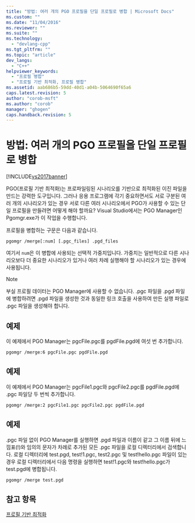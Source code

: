 ```yaml
---
title: "방법: 여러 개의 PGO 프로필을 단일 프로필로 병합 | Microsoft Docs"
ms.custom: ""
ms.date: "11/04/2016"
ms.reviewer: ""
ms.suite: ""
ms.technology: 
  - "devlang-cpp"
ms.tgt_pltfrm: ""
ms.topic: "article"
dev_langs: 
  - "C++"
helpviewer_keywords: 
  - "프로필 병합"
  - "프로필 기반 최적화, 프로필 병합"
ms.assetid: aab686b5-59dd-40d1-a04b-5064690f65a6
caps.latest.revision: 5
author: "corob-msft"
ms.author: "corob"
manager: "ghogen"
caps.handback.revision: 5
---
```

# 방법: 여러 개의 PGO 프로필을 단일 프로필로 병합
[!INCLUDE[vs2017banner](../../assembler/inline/includes/vs2017banner.md)]

PGO\(프로필 기반 최적화\)는 프로파일링된 시나리오를 기반으로 최적화된 이진 파일을 만드는 강력한 도구입니다.  그러나 응용 프로그램에 각기 중요하면서도 서로 구분된 여러 개의 시나리오가 있는 경우 서로 다른 여러 시나리오에서 PGO가 사용할 수 있는 단일 프로필을 만들려면 어떻게 해야 할까요?  Visual Studio에서는 PGO Manager인 Pgomgr.exe가 이 작업을 수행합니다.  
  
 프로필을 병합하는 구문은 다음과 같습니다.  
  
```  
pgomgr /merge[:num] [.pgc_files] .pgd_files  
```  
  
 여기서 `num`은 이 병합에 사용되는 선택적 가중치입니다.  가중치는 일반적으로 다른 시나리오보다 더 중요한 시나리오가 있거나 여러 차례 실행해야 할 시나리오가 있는 경우에 사용됩니다.  
  
> [!NOTE]
>  부실 프로필 데이터는 PGO Manager에 사용할 수 없습니다.  .pgc 파일을 .pgd 파일에 병합하려면 .pgd 파일을 생성한 것과 동일한 링크 호출을 사용하여 만든 실행 파일로 .pgc 파일을 생성해야 합니다.  
  
## 예제  
 이 예제에서 PGO Manager는 pgcFile.pgc를 pgdFile.pgd에 여섯 번 추가합니다.  
  
```  
pgomgr /merge:6 pgcFile.pgc pgdFile.pgd  
```  
  
## 예제  
 이 예제에서 PGO Manager는 pgcFile1.pgc와 pgcFile2.pgc를 pgdFile.pgd에 .pgc 파일당 두 번씩 추가합니다.  
  
```  
pgomgr /merge:2 pgcFile1.pgc pgcFile2.pgc pgdFile.pgd  
```  
  
## 예제  
 .pgc 파일 없이 PGO Manager를 실행하면 .pgd 파일과 이름이 같고 그 이름 뒤에 느낌표\(\!\)와 임의의 문자가 차례로 추가된 모든 .pgc 파일을 로컬 디렉터리에서 검색합니다.  로컬 디렉터리에 test.pgd, test\!1.pgc, test2.pgc 및 test\!hello.pgc 파일이 있는 경우 로컬 디렉터리에서 다음 명령을 실행하면 test\!1.pgc와 test\!hello.pgc가 test.pgd에 병합됩니다.  
  
```  
pgomgr /merge test.pgd  
```  
  
## 참고 항목  
 [프로필 기반 최적화](../../build/reference/profile-guided-optimizations.md)